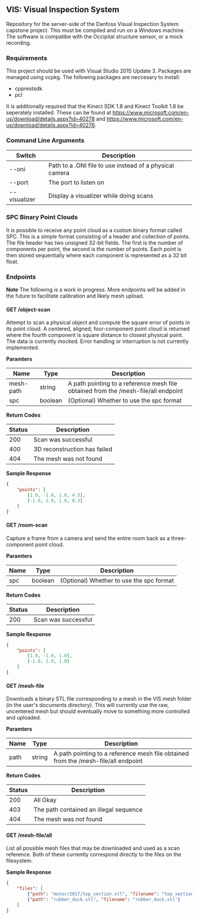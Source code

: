 ## VIS: Visual Inspection System

Repository for the server-side of the Danfoss Visual Inspection System capstone
project. This must be compiled and run on a Windows machine. The software is compatibe
with the Occipital structure sensor, or a mock recording.

### Requirements 

This project should be used with Visual Studio 2015 Update 3. Packages are managed using
vcpkg. The following packages are neccesary to install:

- cpprestsdk
- pcl

It is additionally required that the Kinect SDK 1.8 and Kinect Toolkit 1.8 be seperately
installed. These can be found at https://www.microsoft.com/en-us/download/details.aspx?id=40278
and https://www.microsoft.com/en-us/download/details.aspx?id=40276.

### Command Line Arguments

| Switch       | Description                                             |
|--------------|---------------------------------------------------------|
| --oni        | Path to a .ONI file to use instead of a physical camera |
| --port       | The port to listen on                                   |
| --visualizer | Display a visualizer while doing scans                  |

### SPC Binary Point Clouds
It is possible to receive any point cloud as a custom binary format called SPC. This is a
simple format consisting of a header and collection of points. The file header has two
unsigned 32-bit fields. The first is the number of components per point, the second is
the number of points. Each point is then stored sequentially where each component is
represented as a 32 bit float.

### Endpoints
**Note** The following is a work in progress. More endpoints will be added in the future
to facilitate calibration and likely mesh upload.

#### GET /object-scan
Attempt to scan a physical object and compute the square error of points in its point
cloud. A centered, aligned, four-component point cloud is returned where the fourth
component is square distance to closest physical point. The data is currently mocked.
Error handling or interruption is not currently implemented.

**Paramters**

| Name      | Type    | Description                                                                        |
|-----------|---------|------------------------------------------------------------------------------------|
| mesh-path | string  | A path pointing to a reference mesh file obtained from the /mesh-file/all endpoint |
| spc       | boolean | (Optional) Whether to use the spc format                                           |

**Return Codes**

| Status | Description                  |
|--------|------------------------------|
| 200    | Scan was successful          |
| 400    | 3D reconstruction has failed |
| 404    | The mesh was not found       |

**Sample Response**
```json
{
	"points": [
		[1.0, -1.0, 1.0, 4.5],
		[-1.0, 2.0, 1.0, 8.3]
	]
}
```
#### GET /room-scan
Capture a frame from a camera and send the entire room back as a three-component point
cloud.

**Paramters**

| Name | Type    | Description                              |
|------|---------|------------------------------------------|
| spc  | boolean | (Optional) Whether to use the spc format |

**Return Codes**

| Status| Description         |
|-------|---------------------|
| 200   | Scan was successful |

**Sample Response**
```json
{
	"points": [
		[1.0, -1.0, 1.0],
		[-1.0, 2.0, 1.0]
	]
}
```

#### GET /mesh-file
Downloads a binary STL file corresponding to a mesh in the VIS mesh folder (in the user's
documents directory). This will currently use the raw, uncentered mesh but should
eventually move to something more controlled and uploaded.

**Paramters**

| Name | Type   | Description                                                                        |
|------|--------|------------------------------------------------------------------------------------|
| path | string | A path pointing to a reference mesh file obtained from the /mesh-file/all endpoint |

**Return Codes**

| Status | Description                            |
|--------|----------------------------------------|
| 200    | All Okay                               |
| 403    | The path contained an illegal sequence |
| 404    | The mesh was not found                 |

#### GET /mesh-file/all
List all possible mesh files that may be downloaded and used as a scan reference. Both of
these currently correspond directly to the files on the filesystem.

**Sample Response**
```json
{
	"files": [
		{"path": "motor/2017/top_section.stl", "filename": "top_section.stl"},
		{"path": "rubber_duck.stl", "filename": "rubber_duck.stl"}
	]
}
```
